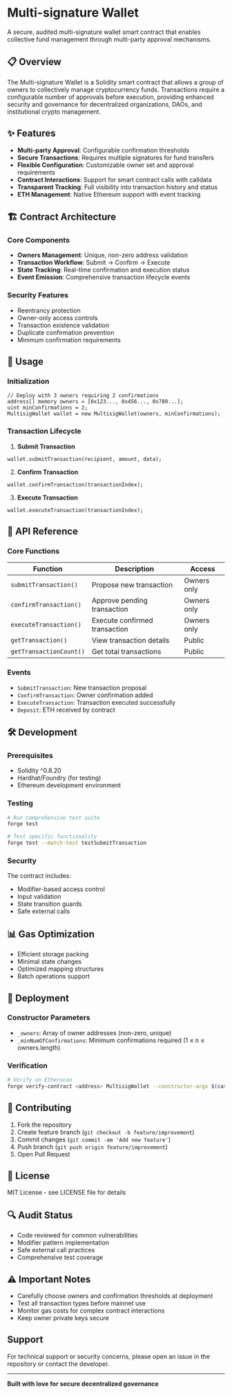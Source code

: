 # Multi-signature Wallet

A secure, audited multi-signature wallet smart contract that enables collective fund management through multi-party approval mechanisms.

## 📋 Overview

The Multi-signature Wallet is a Solidity smart contract that allows a group of owners to collectively manage cryptocurrency funds. Transactions require a configurable number of approvals before execution, providing enhanced security and governance for decentralized organizations, DAOs, and institutional crypto management.

## ✨ Features

- **Multi-party Approval**: Configurable confirmation thresholds
- **Secure Transactions**: Requires multiple signatures for fund transfers
- **Flexible Configuration**: Customizable owner set and approval requirements
- **Contract Interactions**: Support for smart contract calls with calldata
- **Transparent Tracking**: Full visibility into transaction history and status
- **ETH Management**: Native Ethereum support with event tracking

## 🏗️ Contract Architecture

### Core Components

- **Owners Management**: Unique, non-zero address validation
- **Transaction Workflow**: Submit → Confirm → Execute
- **State Tracking**: Real-time confirmation and execution status
- **Event Emission**: Comprehensive transaction lifecycle events

### Security Features

- Reentrancy protection
- Owner-only access controls
- Transaction existence validation
- Duplicate confirmation prevention
- Minimum confirmation requirements

## 📖 Usage

### Initialization

```solidity
// Deploy with 3 owners requiring 2 confirmations
address[] memory owners = [0x123..., 0x456..., 0x789...];
uint minConfirmations = 2;
MultisigWallet wallet = new MultisigWallet(owners, minConfirmations);
```

### Transaction Lifecycle

1. **Submit Transaction**
```solidity
wallet.submitTransaction(recipient, amount, data);
```

2. **Confirm Transaction**
```solidity
wallet.confirmTransaction(transactionIndex);
```

3. **Execute Transaction**
```solidity
wallet.executeTransaction(transactionIndex);
```

## 🔧 API Reference

### Core Functions

| Function | Description | Access |
|----------|-------------|---------|
| `submitTransaction()` | Propose new transaction | Owners only |
| `confirmTransaction()` | Approve pending transaction | Owners only |
| `executeTransaction()` | Execute confirmed transaction | Owners only |
| `getTransaction()` | View transaction details | Public |
| `getTransactionCount()` | Get total transactions | Public |

### Events

- `SubmitTransaction`: New transaction proposal
- `ConfirmTransaction`: Owner confirmation added
- `ExecuteTransaction`: Transaction executed successfully
- `Deposit`: ETH received by contract

## 🛠️ Development

### Prerequisites

- Solidity ^0.8.20
- Hardhat/Foundry (for testing)
- Ethereum development environment

### Testing

```bash
# Run comprehensive test suite
forge test

# Test specific functionality
forge test --match-test testSubmitTransaction
```

### Security

The contract includes:
- Modifier-based access control
- Input validation
- State transition guards
- Safe external calls

## 📊 Gas Optimization

- Efficient storage packing
- Minimal state changes
- Optimized mapping structures
- Batch operations support

## 🚀 Deployment

### Constructor Parameters

- `_owners`: Array of owner addresses (non-zero, unique)
- `_minNumOfConfirmations`: Minimum confirmations required (1 ≤ n ≤ owners.length)

### Verification

```bash
# Verify on Etherscan
forge verify-contract <address> MultisigWallet --constructor-args $(cast abi-encode "constructor(address[],uint256)" "[0x123...]" "2")
```

## 🤝 Contributing

1. Fork the repository
2. Create feature branch (`git checkout -b feature/improvement`)
3. Commit changes (`git commit -am 'Add new feature'`)
4. Push branch (`git push origin feature/improvement`)
5. Open Pull Request

## 📄 License

MIT License - see LICENSE file for details

## 🔍 Audit Status

- Code reviewed for common vulnerabilities
- Modifier pattern implementation
- Safe external call practices
- Comprehensive test coverage

## ⚠️ Important Notes

- Carefully choose owners and confirmation thresholds at deployment
- Test all transaction types before mainnet use
- Monitor gas costs for complex contract interactions
- Keep owner private keys secure

## Support

For technical support or security concerns, please open an issue in the repository or contact the developer.

---

**Built with love for secure decentralized governance**
